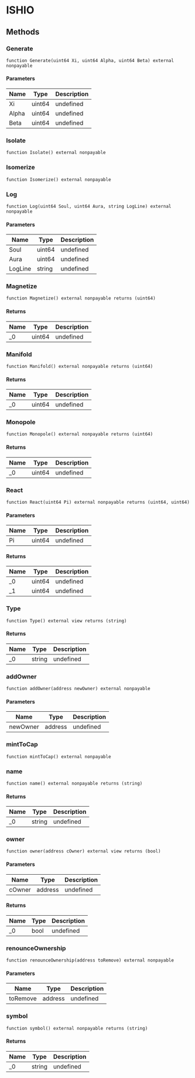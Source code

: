 # ISHIO









## Methods

### Generate

```solidity
function Generate(uint64 Xi, uint64 Alpha, uint64 Beta) external nonpayable
```





#### Parameters

| Name | Type | Description |
|---|---|---|
| Xi | uint64 | undefined |
| Alpha | uint64 | undefined |
| Beta | uint64 | undefined |

### Isolate

```solidity
function Isolate() external nonpayable
```






### Isomerize

```solidity
function Isomerize() external nonpayable
```






### Log

```solidity
function Log(uint64 Soul, uint64 Aura, string LogLine) external nonpayable
```





#### Parameters

| Name | Type | Description |
|---|---|---|
| Soul | uint64 | undefined |
| Aura | uint64 | undefined |
| LogLine | string | undefined |

### Magnetize

```solidity
function Magnetize() external nonpayable returns (uint64)
```






#### Returns

| Name | Type | Description |
|---|---|---|
| _0 | uint64 | undefined |

### Manifold

```solidity
function Manifold() external nonpayable returns (uint64)
```






#### Returns

| Name | Type | Description |
|---|---|---|
| _0 | uint64 | undefined |

### Monopole

```solidity
function Monopole() external nonpayable returns (uint64)
```






#### Returns

| Name | Type | Description |
|---|---|---|
| _0 | uint64 | undefined |

### React

```solidity
function React(uint64 Pi) external nonpayable returns (uint64, uint64)
```





#### Parameters

| Name | Type | Description |
|---|---|---|
| Pi | uint64 | undefined |

#### Returns

| Name | Type | Description |
|---|---|---|
| _0 | uint64 | undefined |
| _1 | uint64 | undefined |

### Type

```solidity
function Type() external view returns (string)
```






#### Returns

| Name | Type | Description |
|---|---|---|
| _0 | string | undefined |

### addOwner

```solidity
function addOwner(address newOwner) external nonpayable
```





#### Parameters

| Name | Type | Description |
|---|---|---|
| newOwner | address | undefined |

### mintToCap

```solidity
function mintToCap() external nonpayable
```






### name

```solidity
function name() external nonpayable returns (string)
```






#### Returns

| Name | Type | Description |
|---|---|---|
| _0 | string | undefined |

### owner

```solidity
function owner(address cOwner) external view returns (bool)
```





#### Parameters

| Name | Type | Description |
|---|---|---|
| cOwner | address | undefined |

#### Returns

| Name | Type | Description |
|---|---|---|
| _0 | bool | undefined |

### renounceOwnership

```solidity
function renounceOwnership(address toRemove) external nonpayable
```





#### Parameters

| Name | Type | Description |
|---|---|---|
| toRemove | address | undefined |

### symbol

```solidity
function symbol() external nonpayable returns (string)
```






#### Returns

| Name | Type | Description |
|---|---|---|
| _0 | string | undefined |




